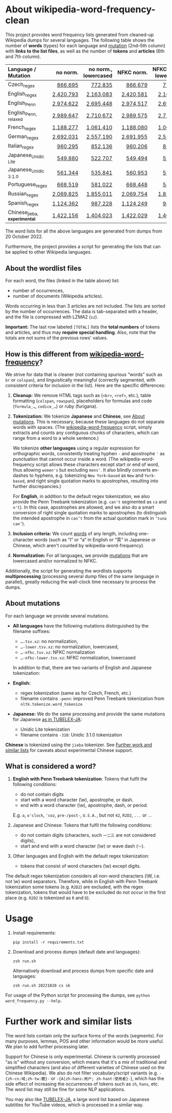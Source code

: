 # About wikipedia-word-frequency-clean

This project provides word frequency lists generated from cleaned-up Wikipedia dumps for several languages. The following table shows the number of **words** (types) for each language and [mutation](#about-mutations) (2nd–5th column) with **links to the list files**, as well as the number of **tokens** and **articles** (6th and 7th column).

| Language / Mutation | no&nbsp;norm. | no&nbsp;norm., lowercased | NFKC&nbsp;norm. | NFKC&nbsp;norm., lowercased | #tokens | #articles |
|:-------- | -------------:| -------------------------:| ---------------:| ---------------------------:|  -------:| ---------:|
| Czech<sub>regex</sub> | [866,695](results/cswiki-frequency-20221020.tsv.xz) | [772,835](results/cswiki-frequency-20221020-lower.tsv.xz) | [866,679](results/cswiki-frequency-20221020-nfkc.tsv.xz) | [772,818](results/cswiki-frequency-20221020-nfkc-lower.tsv.xz) | 137,569,192 | 832,966 |
| English<sub>regex</sub> | [2,420,793](results/enwiki-frequency-20221020.tsv.xz) | [2,163,083](results/enwiki-frequency-20221020-lower.tsv.xz) | [2,420,581](results/enwiki-frequency-20221020-nfkc.tsv.xz) | [2,162,842](results/enwiki-frequency-20221020-nfkc-lower.tsv.xz) | 2,492,809,074 | 16,699,989 |
| English<sub>Penn</sub> | [2,974,622](results/enwiki-frequency-20221020-penn.tsv.xz) | [2,695,448](results/enwiki-frequency-20221020-penn-lower.tsv.xz) | [2,974,517](results/enwiki-frequency-20221020-penn-nfkc.tsv.xz) | [2,695,337](results/enwiki-frequency-20221020-penn-nfkc-lower.tsv.xz) | 2,478,149,621 | 16,699,990 |
| English<sub>Penn, relaxed</sub> | [2,989,647](results/enwiki-frequency-20221020-pennr.tsv.xz) | [2,710,672](results/enwiki-frequency-20221020-pennr-lower.tsv.xz) | [2,989,575](results/enwiki-frequency-20221020-pennr-nfkc.tsv.xz) | [2,710,590](results/enwiki-frequency-20221020-pennr-nfkc-lower.tsv.xz) | 2,445,758,213 | 16,699,990 |
| French<sub>regex</sub> | [1,188,277](results/frwiki-frequency-20221020.tsv.xz) | [1,061,410](results/frwiki-frequency-20221020-lower.tsv.xz) | [1,188,080](results/frwiki-frequency-20221020-nfkc.tsv.xz) | [1,061,170](results/frwiki-frequency-20221020-nfkc-lower.tsv.xz) | 843,020,600 | 4,108,861 |
| German<sub>regex</sub> | [2,692,031](results/dewiki-frequency-20221020.tsv.xz) | [2,557,190](results/dewiki-frequency-20221020-lower.tsv.xz) | [2,691,955](results/dewiki-frequency-20221020-nfkc.tsv.xz) | [2,557,086](results/dewiki-frequency-20221020-nfkc-lower.tsv.xz) | 893,569,896 | 4,455,795 |
| Italian<sub>regex</sub> | [960,295](results/itwiki-frequency-20221020.tsv.xz) | [852,136](results/itwiki-frequency-20221020-lower.tsv.xz) | [960,206](results/itwiki-frequency-20221020-nfkc.tsv.xz) | [852,045](results/itwiki-frequency-20221020-nfkc-lower.tsv.xz) | 522,851,171 | 2,783,290 |
| Japanese<sub>Unidic Lite</sub> | [549,880](results/jawiki-frequency-20221020.tsv.xz) | [522,707](results/jawiki-frequency-20221020-lower.tsv.xz) | [549,494](results/jawiki-frequency-20221020-nfkc.tsv.xz) | [522,328](results/jawiki-frequency-20221020-nfkc-lower.tsv.xz) | 610,522,458 | 2,177,257 |
| Japanese<sub>Unidic 3.1.0</sub> | [561,344](results/jawiki-frequency-20221020-310.tsv.xz) | [535,841](results/jawiki-frequency-20221020-310-lower.tsv.xz) | [560,953](results/jawiki-frequency-20221020-310-nfkc.tsv.xz) | [535,456](results/jawiki-frequency-20221020-310-nfkc-lower.tsv.xz) | 609,420,802 | 2,177,257 |
| Portuguese<sub>regex</sub> | [668,519](results/ptwiki-frequency-20221020.tsv.xz) | [581,022](results/ptwiki-frequency-20221020-lower.tsv.xz) | [668,448](results/ptwiki-frequency-20221020-nfkc.tsv.xz) | [580,936](results/ptwiki-frequency-20221020-nfkc-lower.tsv.xz) | 300,393,740 | 1,852,956 |
| Russian<sub>regex</sub> | [2,069,825](results/ruwiki-frequency-20221020.tsv.xz) | [1,855,011](results/ruwiki-frequency-20221020-lower.tsv.xz) | [2,069,754](results/ruwiki-frequency-20221020-nfkc.tsv.xz) | [1,854,929](results/ruwiki-frequency-20221020-nfkc-lower.tsv.xz) | 535,069,600 | 4,483,522 |
| Spanish<sub>regex</sub> | [1,124,362](results/eswiki-frequency-20221020.tsv.xz) | [987,228](results/eswiki-frequency-20221020-lower.tsv.xz) | [1,124,249](results/eswiki-frequency-20221020-nfkc.tsv.xz) | [987,097](results/eswiki-frequency-20221020-nfkc-lower.tsv.xz) | 685,238,612 | 3,637,655 |
| Chinese<sub>jieba, <b>experimental</b></sub> | [1,422,156](results/zhwiki-frequency-20221020.tsv.xz) | [1,404,023](results/zhwiki-frequency-20221020-lower.tsv.xz) | [1,422,029](results/zhwiki-frequency-20221020-nfkc.tsv.xz) | [1,403,918](results/zhwiki-frequency-20221020-nfkc-lower.tsv.xz) | 271,265,437 | 2,456,160 |

The word lists for all the above languages are generated from dumps from 20 October 2022.

Furthermore, the project provides a script for generating the lists that can be applied to other Wikipedia languages.

## About the wordlist files

For each word, the files (linked in the table above) list:
- number of occurrences,
- number of documents (Wikipedia articles).

Words occurring in less than 3 articles are not included. The lists are sorted by the number of occurrences. The data is tab-separated with a header, and the file is compressed with LZMA2 (`xz`).

**Important:** The last row labeled `[TOTAL]` lists the **total numbers** of tokens and articles, and thus may **require special handling**. Also, note that the totals are not sums of the previous rows' values.

## How is this different from [wikipedia-word-frequency](https://github.com/IlyaSemenov/wikipedia-word-frequency)?

We strive for data that is cleaner (not containing spurious “words” such as `br` or `colspan`), and linguistically meaningful (correctly segmented, with consistent criteria for inclusion in the list). Here are the specific differences:

1. **Cleanup:** We remove HTML tags such as (`<br>`, `<ref>`, etc.), table formatting (`colspan`, `rowspan`), placeholders for formulas and code (`formula_…`, `codice_…`) or ruby (furigana).

2. **Tokenization:** We tokenize **Japanese** and **Chinese**, see [About mutations](#about-mutations). This is necessary, because these languages do not separate words with spaces. (The [wikipedia-word-frequency](https://github.com/IlyaSemenov/wikipedia-word-frequency) script, simply extracts and counts any contiguous chunks of characters, which can range from a word to a whole sentence.)

    We tokenize **other languages** using a regular expression for orthographic words, consistently treating hyphen `-` and apostrophe `'` as punctuation that cannot occur inside a word. (The wikipedia-word-frequency script allows these characters except start or end of word, thus allowing `women's` but excluding `mens'`. It also blindly converts en-dashes to hyphens, e.g. tokenizing `New York–based` as `New` and `York-based`, and right single quotation marks to apostrophes, resulting into further discrepancies.)

    For **English**, in addition to the default regex tokenization, we also provide the Penn Treebank tokenization (e.g. `can't` segmented as `ca` and `n't`). In this case, apostrophes are allowed, and we also do a smart conversion of right single quotation marks to apostrophes (to distinguish the intended apostrophe in `can’t` from the actual quotation mark in `‘tuna can’`).

3. **Inclusion criteria:** We count [words](#what-is-considered-a-word) of any length, including one-character words (such as “I” or “a” in English or “茶” in Japanese or Chinese, which aren't counted by wikipedia-word-frequency).

4. **Normalization:** For all languages, we provide [mutations](#about-mutations) that are lowercased and/or normalized to NFKC.

Additionally, the script for generating the wordlists supports **multiprocessing** (processing several dump files of the same language in parallel), greatly reducing the wall-clock time necessary to process the dumps.

## About mutations

For each language we provide several mutations.

* **All languages** have the following mutations distinguished by the filename suffixes:
    - `….tsv.xz`: no normalization,
    - `…-lower.tsv.xz`: no normalization, lowercased,
    - `…-nfkc.tsv.xz`: NFKC normalization
    - `…-nfkc-lower.tsv.xz`: NFKC normalization, lowercased

  In addition to that, there are two variants of English and Japanese tokenization:

* **English:**
    - regex tokenization (same as for Czech, French, etc.)
    - filename contains `-penn`: improved Penn Treebank tokenization from `nltk.tokenize.word_tokenize`

* **Japanese:** We do the same processing and provide the same mutations for Japanese [as in TUBELEX-JA](https://github.com/adno/tubelex#about-mutations):
    - Unidic Lite tokenization
    - filename contains `-310`: Unidic 3.1.0 tokenization

**Chinese** is tokenized using the `jieba` tokenizer. See [Further work and similar lists](#further-work-and-similar-lists) for caveats about experimental Chinese support.

## What is considered a word?

1. **English with Penn Treebank tokenization**: Tokens that fulfil the following conditions:
    - do not contain digits
    - start with a word character (\w), apostrophe, or dash.
    - end with a word character (\w), apostrophe, dash, or period.

    E.g. `a`, `o'clock`, `'coz`, `pre-/post-`, `U.S.A.`, but not `42`, `R2D2`, `...` or `.`.

2. Japanese and Chinese: Tokens that fulfil the following conditions:
    - do not contain digits (characters, such `一二三` are not considered digits),
    - start and end with a word character (\w) or wave dash (`〜`).

3. Other languages and English with the default regex tokenization:
    - tokens that consist of word characters (\w) except digits.
  
The default regex tokenization considers all non-word characters (\W, i.e. not \w) word separators. Therefore, while in English with Penn Treebank tokenization some tokens (e.g. `R2D2`) are excluded, with the regex tokenization, tokens that would have to be excluded do not occur in the first place (e.g. `R2D2` is tokenized as `R` and `D`).

# Usage

1. Install requirements:

    `pip install -r requirements.txt`
    
2. Download and process dumps (default date and languages):

    `zsh run.sh`
    
    Alternatively download and process dumps from specific date and languages:
   
    `zsh run.sh 20221020 cs sk`

For usage of the Python script for processing the dumps, see `python word_frequency.py --help`.

# Further work and similar lists

The word lists contain only the surface forms of the words (segments). For many purposes, lemmas, POS and other information would be more useful. We plan to add further processing later.

Support for Chinese is only experimental. Chinese is currently processed "as is" without any conversion, which means that it's a mix of traditional and simplified characters (and also of different varieties of Chinese used on the Chinese Wikipedia). We also do not filter vocabulary/script variants (e.g. `-{zh-cn:域;zh-tw:體}-` or `-{A|zh-hans:用户; zh-hant:使用者}-`), which has the side effect of increasing the occurrences of tokens such as `zh`, `hans`, etc. The word list may still be fine for some NLP applications.

You may also like [TUBELEX-JA](https://github.com/adno/tubelex/), a large word list based on Japanese subtitles for YouTube videos, which is processed in a similar way.
